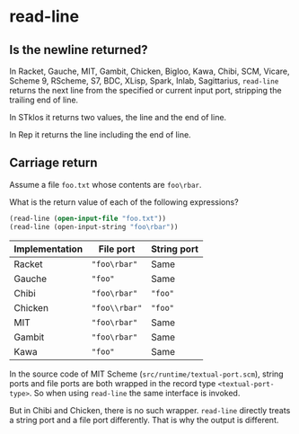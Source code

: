 # read-line

## Is the newline returned?

In Racket, Gauche, MIT, Gambit, Chicken, Bigloo, Kawa, Chibi, SCM,
Vicare, Scheme 9, RScheme, S7, BDC, XLisp, Spark, Inlab, Sagittarius,
`read-line` returns the next line from the specified or current input
port, stripping the trailing end of line.

In STklos it returns two values, the line and the end of line.

In Rep it returns the line including the end of line.

## Carriage return

Assume a file `foo.txt` whose contents are `foo\rbar`.

What is the return value of each of the following expressions?

```Scheme
(read-line (open-input-file "foo.txt"))
(read-line (open-input-string "foo\rbar"))
```

| Implementation | File port     | String port
| -------------- | ------------- | ------------
| Racket         | `"foo\rbar"`  | Same
| Gauche         | `"foo"`       | Same
| Chibi          | `"foo\rbar"`  | `"foo"`
| Chicken        | `"foo\\rbar"` | `"foo"`
| MIT            | `"foo\rbar"`  | Same
| Gambit         | `"foo\rbar"`  | Same
| Kawa           | `"foo"`       | Same

In the source code of MIT Scheme (`src/runtime/textual-port.scm`),
string ports and file ports are both wrapped in the record type
`<textual-port-type>`. So when using `read-line` the same interface is
invoked.

But in Chibi and Chicken, there is no such wrapper. `read-line`
directly treats a string port and a file port differently. That is why
the output is different.
